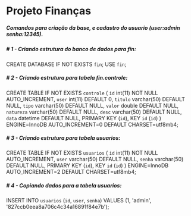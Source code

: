 # Projeto Finanças 
##### Comandos para criação da base, e cadastro do usuario (user:admin senha:12345).
##### # 1 - Criando estrutura do banco de dados para fin:<br />
 CREATE DATABASE IF NOT EXISTS `fin`;
 USE `fin`;

##### # 2 - Criando estrutura para tabela fin.controle:<br />
 CREATE TABLE IF NOT EXISTS `controle` (
  `id` int(11) NOT NULL AUTO_INCREMENT,
  `user` int(11) DEFAULT 0,
  `titulo` varchar(50) DEFAULT NULL,
  `tipo` varchar(50) DEFAULT NULL,
  `valor` double DEFAULT NULL,
  `natureza` varchar(50) DEFAULT NULL,
  `desc` varchar(50) DEFAULT NULL,
  `data` datetime DEFAULT NULL,
  PRIMARY KEY (`id`),
  KEY `id` (`id`)
) ENGINE=InnoDB AUTO_INCREMENT=0 DEFAULT CHARSET=utf8mb4;

##### # 3 - Criando estrutura para tabela usuarios:<br />
 CREATE TABLE IF NOT EXISTS `usuarios` (
  `id` int(11) NOT NULL AUTO_INCREMENT,
  `user` varchar(50) DEFAULT NULL,
  `senha` varchar(50) DEFAULT NULL,
  PRIMARY KEY (`id`),
  KEY `id` (`id`)
) ENGINE=InnoDB AUTO_INCREMENT=2 DEFAULT CHARSET=utf8mb4;

##### # 4 - Copiando dados para a tabela usuarios:<br />
 INSERT INTO `usuarios` (`id`, `user`, `senha`) VALUES
	(1, 'admin', '827ccb0eea8a706c4c34a16891f84e7b');
